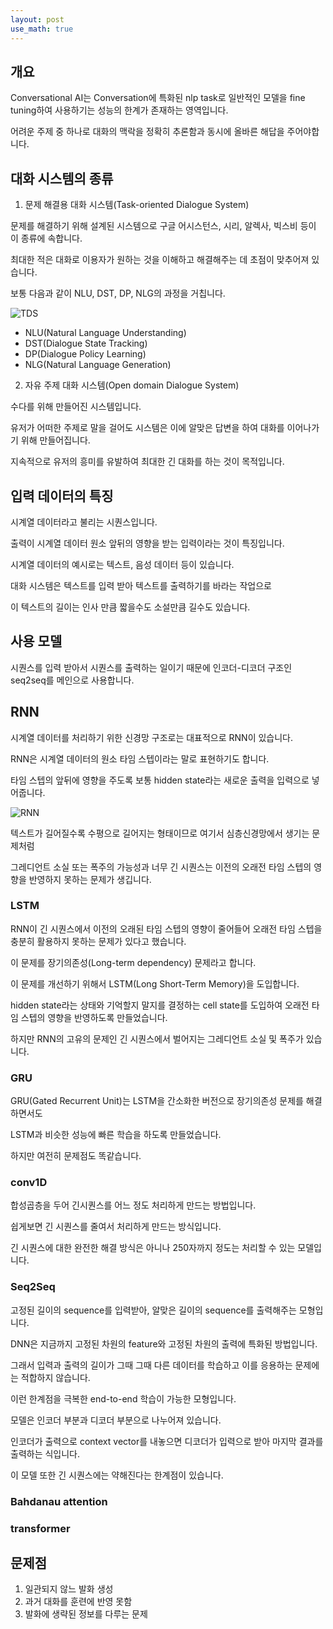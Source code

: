 ```yaml
---
layout: post
use_math: true
---
```



## 개요

Conversational AI는 Conversation에 특화된 nlp task로 일반적인 모델을 fine tuning하여 사용하기는 성능의 한계가 존재하는 영역입니다.

어려운 주제 중 하나로 대화의 맥락을 정확히 추론함과 동시에 올바른 해답을 주어야합니다.

## 대화 시스템의 종류

1. 문제 해결용 대화 시스템(Task-oriented Dialogue System)

문제를 해결하기 위해 설계된 시스템으로 구글 어시스턴스, 시리, 알렉사, 빅스비 등이 이 종류에 속합니다.

최대한 적은 대화로 이용자가 원하는 것을 이해하고 해결해주는 데 초점이 맞추어져 있습니다.

보통 다음과 같이 NLU, DST, DP, NLG의 과정을 거칩니다.

![TDS](http://dsba.korea.ac.kr/wp-content/uploads/kboard_attached/6/202101/5ff46d3854ef38595125.png)

- NLU(Natural Language Understanding)
- DST(Dialogue State Tracking)
- DP(Dialogue Policy Learning)
- NLG(Natural Language Generation)

2. 자유 주제 대화 시스템(Open domain Dialogue System)

수다를 위해 만들어진 시스템입니다.

유저가 어떠한 주제로 말을 걸어도 시스템은 이에 알맞은 답변을 하여 대화를 이어나가기 위해 만들어집니다.

지속적으로 유저의 흥미를 유발하여 최대한 긴 대화를 하는 것이 목적입니다.

## 입력 데이터의 특징

시계열 데이터라고 불리는 시퀀스입니다.

출력이 시계열 데이터 원소 앞뒤의 영향을 받는 입력이라는 것이 특징입니다.

시계열 데이터의 예시로는 텍스트, 음성 데이터 등이 있습니다.

대화 시스템은 텍스트를 입력 받아 텍스트를 출력하기를 바라는 작업으로

이 텍스트의 길이는 인사 만큼 짧을수도 소설만큼 길수도 있습니다.

## 사용 모델

시퀀스를 입력 받아서 시퀀스를 출력하는 일이기 때문에 인코더-디코더 구조인 seq2seq를 메인으로 사용합니다.

## RNN

시계열 데이터를 처리하기 위한 신경망 구조로는 대표적으로 RNN이 있습니다.

RNN은 시계열 데이터의 원소 타임 스텝이라는 말로 표현하기도 합니다.

타임 스텝의 앞뒤에 영향을 주도록 보통 hidden state라는 새로운 출력을 입력으로 넣어줍니다.

![RNN](https://img1.daumcdn.net/thumb/R1280x0/?scode=mtistory2&fname=https%3A%2F%2Fblog.kakaocdn.net%2Fdn%2Fd2HIyV%2FbtraGGxWMYR%2FCdvG4015GI3UDoxkyP5c7k%2Fimg.png)

텍스트가 길어질수록 수평으로 길어지는 형태이므로 여기서 심층신경망에서 생기는 문제처럼

그레디언트 소실 또는 폭주의 가능성과 너무 긴 시퀀스는 이전의 오래전 타임 스텝의 영향을 반영하지 못하는 문제가 생깁니다.

### LSTM

RNN이 긴 시퀀스에서 이전의 오래된 타임 스텝의 영향이 줄어들어 오래전 타임 스텝을 충분히 활용하지 못하는 문제가 있다고 했습니다.

이 문제를 장기의존성(Long-term dependency) 문제라고 합니다.

이 문제를 개선하기 위해서  LSTM(Long Short-Term Memory)을 도입합니다.

hidden state라는 상태와 기억할지 말지를 결정하는 cell state를 도입하여 오래전 타임 스텝의 영향을 반영하도록 만들었습니다.

하지만 RNN의 고유의 문제인 긴 시퀀스에서 벌어지는 그레디언트 소실 및 폭주가 있습니다.

### GRU

GRU(Gated Recurrent Unit)는 LSTM을 간소화한 버전으로 장기의존성 문제를 해결하면서도

LSTM과 비슷한 성능에 빠른 학습을 하도록 만들었습니다.

하지만 여전히 문제점도 똑같습니다.

### conv1D

합성곱층을 두어 긴시퀀스를 어느 정도 처리하게 만드는 방법입니다.

쉽게보면 긴 시퀀스를 줄여서 처리하게 만드는 방식입니다.

긴 시퀀스에 대한 완전한 해결 방식은 아니나 250자까지 정도는 처리할 수 있는 모델입니다.

### Seq2Seq

고정된 길이의 sequence를 입력받아, 알맞은 길이의 sequence를 출력해주는 모형입니다.

DNN은 지금까지 고정된 차원의 feature와 고정된 차원의 출력에 특화된 방법입니다.

그래서 입력과 출력의 길이가 그때 그때 다른 데이터를 학습하고 이를 응용하는 문제에는 적합하지 않습니다.

이런 한계점을 극복한 end-to-end 학습이 가능한 모형입니다.

모델은 인코더 부분과 디코더 부분으로 나누어져 있습니다.

인코더가 출력으로 context vector를 내놓으면 디코더가 입력으로 받아 마지막 결과를 출력하는 식입니다.

이 모델 또한 긴 시퀀스에는 약해진다는 한계점이 있습니다.


### Bahdanau attention



### transformer

## 문제점

1. 일관되지 않느 발화 생성
2. 과거 대화를 훈련에 반영 못함
3. 발화에 생략된 정보를 다루는 문제